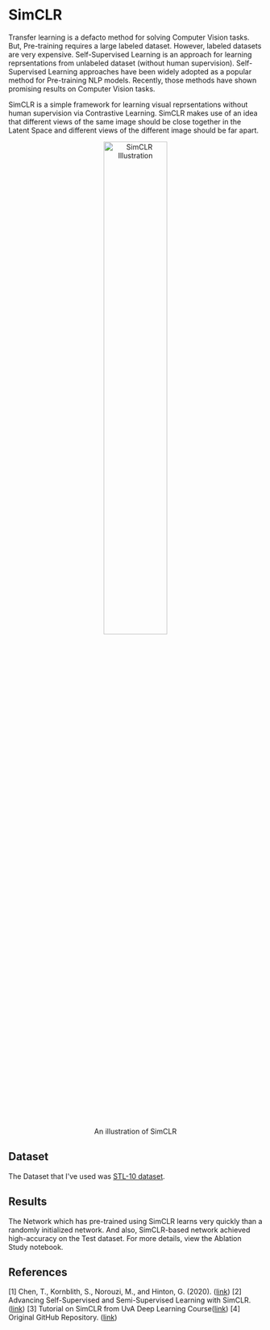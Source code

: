 # SimCLR

Transfer learning is a defacto method for solving Computer Vision tasks. But, Pre-training requires a large labeled dataset. However, labeled datasets are very expensive. Self-Supervised Learning is an approach for learning reprsentations from unlabeled dataset (without human supervision). Self-Supervised Learning approaches have been widely adopted as a popular method for Pre-training NLP models. Recently, those methods have shown promising results on Computer Vision tasks.

SimCLR is a simple framework for learning visual reprsentations without human supervision via Contrastive Learning. SimCLR makes use of an idea that different views of the same image should be close together in the Latent Space and different views of the different image should be far apart.

<div align="center">
  <img width="50%" alt="SimCLR Illustration" src="https://1.bp.blogspot.com/--vH4PKpE9Yo/Xo4a2BYervI/AAAAAAAAFpM/vaFDwPXOyAokAC8Xh852DzOgEs22NhbXwCLcBGAsYHQ/s1600/image4.gif">
</div>
<div align="center">
  An illustration of SimCLR
</div>

## Dataset
The Dataset that I've used was [STL-10 dataset](https://cs.stanford.edu/~acoates/stl10/).

## Results
The Network which has pre-trained using SimCLR learns very quickly than a randomly initialized network. And also, SimCLR-based network achieved high-accuracy on the Test dataset.
For more details, view the Ablation Study notebook.

## References
[1] Chen, T., Kornblith, S., Norouzi, M., and Hinton, G. (2020). ([link](https://arxiv.org/abs/2002.05709))
[2] Advancing Self-Supervised and Semi-Supervised Learning with SimCLR. ([link](https://ai.googleblog.com/2020/04/advancing-self-supervised-and-semi.html))
[3] Tutorial on SimCLR from UvA Deep Learning Course([link](https://uvadlc-notebooks.readthedocs.io/en/latest/tutorial_notebooks/tutorial17/SimCLR.html))
[4] Original GitHub Repository. ([link](https://github.com/google-research/simclr))
